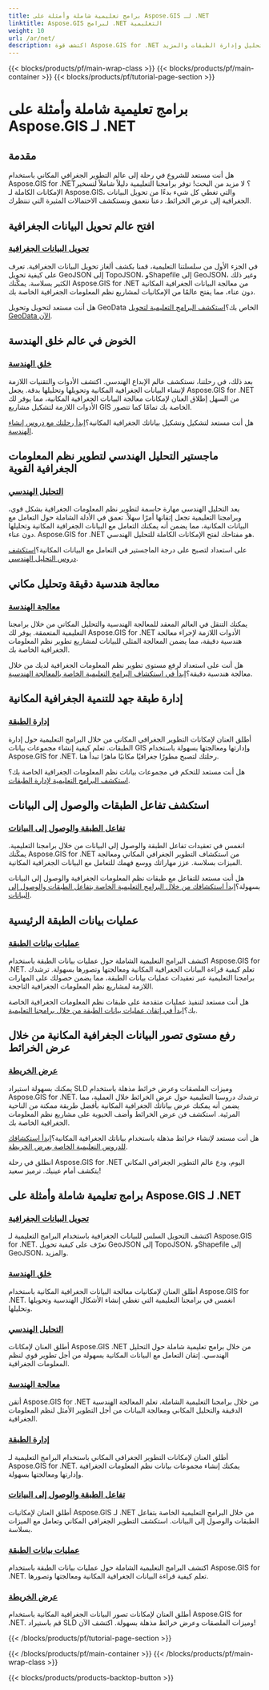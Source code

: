 ```yaml
---
title: برامج تعليمية شاملة وأمثلة على Aspose.GIS لـ .NET
linktitle: Aspose.GIS لبرامج .NET التعليمية
weight: 10
url: /ar/net/
description: اكتشف قوة Aspose.GIS for .NET من خلال البرامج التعليمية الشاملة. تحويل البيانات الجغرافية الرئيسية وإنشاء الأشكال الهندسية والتحليل وإدارة الطبقات والمزيد.
---
```


{{< blocks/products/pf/main-wrap-class >}}
{{< blocks/products/pf/main-container >}}
{{< blocks/products/pf/tutorial-page-section >}}

# برامج تعليمية شاملة وأمثلة على Aspose.GIS لـ .NET


## مقدمة

هل أنت مستعد للشروع في رحلة إلى عالم التطوير الجغرافي المكاني باستخدام Aspose.GIS for .NET؟ لا مزيد من البحث! توفر برامجنا التعليمية دليلاً شاملاً لتسخير الإمكانات الكاملة لـ Aspose.GIS، والتي تغطي كل شيء بدءًا من تحويل البيانات الجغرافية إلى عرض الخرائط. دعنا نتعمق ونستكشف الاحتمالات المثيرة التي تنتظرك.

## افتح عالم تحويل البيانات الجغرافية

### [تحويل البيانات الجغرافية](./geo-data-conversion/)

في الجزء الأول من سلسلتنا التعليمية، قمنا بكشف ألغاز تحويل البيانات الجغرافية. تعرف على كيفية تحويل GeoJSON إلى TopoJSON، وShapefile إلى GeoJSON، وغير ذلك الكثير بسلاسة. يمكّنك Aspose.GIS for .NET من معالجة البيانات الجغرافية المكانية دون عناء، مما يفتح عالمًا من الإمكانيات لمشاريع نظم المعلومات الجغرافية الخاصة بك.

 هل أنت مستعد لتحويل وتحويل GeoData الخاص بك؟[استكشف البرامج التعليمية لتحويل GeoData الآن](./geo-data-conversion/).

## الخوض في عالم خلق الهندسة

### [خلق الهندسة](./geometry-creation/)

بعد ذلك، في رحلتنا، نستكشف عالم الإبداع الهندسي. اكتشف الأدوات والتقنيات اللازمة لإنشاء البيانات الجغرافية المكانية وتحويلها وتحليلها بدقة. يجعل Aspose.GIS for .NET من السهل إطلاق العنان لإمكانات معالجة البيانات الجغرافية المكانية، مما يوفر لك الأدوات اللازمة لتشكيل مشاريع GIS الخاصة بك تمامًا كما تتصور.

 هل أنت مستعد لتشكيل وتشكيل بياناتك الجغرافية المكانية؟[ابدأ رحلتك مع دروس إنشاء الهندسة](./geometry-creation/).

## ماجستير التحليل الهندسي لتطوير نظم المعلومات الجغرافية القوية

### [التحليل الهندسي](./geometry-analysis/)

يعد التحليل الهندسي مهارة حاسمة لتطوير نظم المعلومات الجغرافية بشكل قوي، وبرامجنا التعليمية تجعل إتقانها أمرًا سهلاً. تعمق في الأدلة الشاملة حول التعامل مع البيانات المكانية، مما يضمن أنه يمكنك التعامل مع البيانات الجغرافية المكانية وتحليلها دون عناء. Aspose.GIS for .NET هو مفتاحك لفتح الإمكانات الكاملة للتحليل الهندسي.

 على استعداد لتصبح على درجة الماجستير في التعامل مع البيانات المكانية؟[استكشف دروس التحليل الهندسي](./geometry-analysis/).

## معالجة هندسية دقيقة وتحليل مكاني

### [معالجة الهندسة](./geometry-processing/)

يمكنك التنقل في العالم المعقد للمعالجة الهندسية والتحليل المكاني من خلال برامجنا التعليمية المتعمقة. يوفر لك Aspose.GIS for .NET الأدوات اللازمة لإجراء معالجة هندسية دقيقة، مما يضمن المعالجة المثلى للبيانات لمشاريع تطوير نظم المعلومات الجغرافية الخاصة بك.

 هل أنت على استعداد لرفع مستوى تطوير نظم المعلومات الجغرافية لديك من خلال معالجة هندسية دقيقة؟[ابدأ في استكشاف البرامج التعليمية الخاصة بالمعالجة الهندسية](./geometry-processing/).

## إدارة طبقة جهد للتنمية الجغرافية المكانية

### [إدارة الطبقة](./layer-management/)

أطلق العنان لإمكانات التطوير الجغرافي المكاني من خلال البرامج التعليمية حول إدارة الطبقات. تعلم كيفية إنشاء مجموعات بيانات GIS وإدارتها ومعالجتها بسهولة باستخدام Aspose.GIS for .NET. رحلتك لتصبح مطورًا جغرافيًا مكانيًا ماهرًا تبدأ هنا.

 هل أنت مستعد للتحكم في مجموعات بيانات نظم المعلومات الجغرافية الخاصة بك؟[استكشف البرامج التعليمية لإدارة الطبقات](./layer-management/).

## استكشف تفاعل الطبقات والوصول إلى البيانات

### [تفاعل الطبقة والوصول إلى البيانات](./layer-interaction-and-data-access/)

انغمس في تعقيدات تفاعل الطبقة والوصول إلى البيانات من خلال برامجنا التعليمية. يمكّنك Aspose.GIS for .NET من استكشاف التطوير الجغرافي المكاني ومعالجة الميزات بسلاسة. عزز مهاراتك ووسع فهمك للتعامل مع البيانات الجغرافية المكانية.

 هل أنت مستعد للتفاعل مع طبقات نظم المعلومات الجغرافية والوصول إلى البيانات بسهولة؟[ابدأ استكشافك من خلال البرامج التعليمية الخاصة بتفاعل الطبقات والوصول إلى البيانات](./layer-interaction-and-data-access/).

## عمليات بيانات الطبقة الرئيسية

### [عمليات بيانات الطبقة](./layer-data-operations/)

اكتشف البرامج التعليمية الشاملة حول عمليات بيانات الطبقة باستخدام Aspose.GIS for .NET. تعلم كيفية قراءة البيانات الجغرافية المكانية ومعالجتها وتصورها بسهولة. ترشدك برامجنا التعليمية عبر تعقيدات عمليات بيانات الطبقة، مما يضمن حصولك على المهارات اللازمة لمشاريع نظم المعلومات الجغرافية الناجحة.

 هل أنت مستعد لتنفيذ عمليات متقدمة على طبقات نظم المعلومات الجغرافية الخاصة بك؟[ابدأ في إتقان عمليات بيانات الطبقة من خلال برامجنا التعليمية](./layer-data-operations/).

## رفع مستوى تصور البيانات الجغرافية المكانية من خلال عرض الخرائط

### [عرض الخريطة](./map-rendering/)

يمكنك بسهولة استيراد SLD وميزات الملصقات وعرض خرائط مذهلة باستخدام Aspose.GIS for .NET. ترشدك دروسنا التعليمية حول عرض الخرائط خلال العملية، مما يضمن أنه يمكنك عرض بياناتك الجغرافية المكانية بأفضل طريقة ممكنة من الناحية المرئية. استكشف فن عرض الخرائط وأضف الحيوية على مشاريع نظم المعلومات الجغرافية الخاصة بك.

 هل أنت مستعد لإنشاء خرائط مذهلة باستخدام بياناتك الجغرافية المكانية؟[ابدأ استكشافك للدروس التعليمية الخاصة بعرض الخريطة](./map-rendering/).

انطلق في رحلة Aspose.GIS for .NET اليوم، ودع عالم التطوير الجغرافي المكاني يتكشف أمام عينيك. ترميز سعيد!
## برامج تعليمية شاملة وأمثلة على Aspose.GIS لـ .NET 
### [تحويل البيانات الجغرافية](./geo-data-conversion/)
اكتشف التحويل السلس للبيانات الجغرافية باستخدام البرامج التعليمية لـ Aspose.GIS for .NET. تعرّف على كيفية تحويل GeoJSON إلى TopoJSON، وShapefile إلى GeoJSON، والمزيد.
### [خلق الهندسة](./geometry-creation/)
أطلق العنان لإمكانيات معالجة البيانات الجغرافية المكانية باستخدام Aspose.GIS for .NET. انغمس في برامجنا التعليمية التي تغطي إنشاء الأشكال الهندسية وتحويلها وتحليلها.
### [التحليل الهندسي](./geometry-analysis/)
أطلق العنان لإمكانات Aspose.GIS .NET من خلال برامج تعليمية شاملة حول التحليل الهندسي. إتقان التعامل مع البيانات المكانية بسهولة من أجل تطوير قوي لنظم المعلومات الجغرافية.
### [معالجة الهندسة](./geometry-processing/)
أتقن Aspose.GIS for .NET من خلال برامجنا التعليمية الشاملة. تعلم المعالجة الهندسية الدقيقة والتحليل المكاني ومعالجة البيانات من أجل التطوير الأمثل لنظم المعلومات الجغرافية.
### [إدارة الطبقة](./layer-management/)
أطلق العنان لإمكانات التطوير الجغرافي المكاني باستخدام البرامج التعليمية لـ Aspose.GIS for .NET. يمكنك إنشاء مجموعات بيانات نظم المعلومات الجغرافية وإدارتها ومعالجتها بسهولة. 
### [تفاعل الطبقة والوصول إلى البيانات](./layer-interaction-and-data-access/)
أطلق العنان لإمكانيات Aspose.GIS لـ .NET من خلال البرامج التعليمية الخاصة بتفاعل الطبقات والوصول إلى البيانات. استكشف التطوير الجغرافي المكاني وتعامل مع الميزات بسلاسة.
### [عمليات بيانات الطبقة](./layer-data-operations/)
اكتشف البرامج التعليمية الشاملة حول عمليات بيانات الطبقة باستخدام Aspose.GIS for .NET. تعلم كيفية قراءة البيانات الجغرافية المكانية ومعالجتها وتصورها.
### [عرض الخريطة](./map-rendering/)
أطلق العنان لإمكانات تصور البيانات الجغرافية المكانية باستخدام Aspose.GIS for .NET. قم باستيراد SLD وميزات الملصقات وعرض خرائط مذهلة بسهولة. اكتشف الآن!

{{< /blocks/products/pf/tutorial-page-section >}}

{{< /blocks/products/pf/main-container >}}
{{< /blocks/products/pf/main-wrap-class >}}

{{< blocks/products/products-backtop-button >}}
